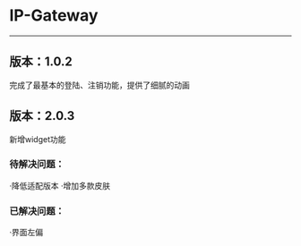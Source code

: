 # IP-Gateway
***
## 版本：1.0.2

完成了最基本的登陆、注销功能，提供了细腻的动画

## 版本：2.0.3 

新增widget功能

### 待解决问题：

·降低适配版本
·增加多款皮肤

### 已解决问题：

·界面左偏
